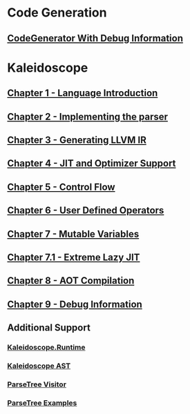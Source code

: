 # Code Generation
## [CodeGenerator With Debug Information](codegeneration.md)
# Kaleidoscope
## [Chapter 1 - Language Introduction](Kaleidoscope.md)
## [Chapter 2 - Implementing the parser](Kaleidoscope-ch2.md)
## [Chapter 3 - Generating LLVM IR](Kaleidoscope-ch3.md)
## [Chapter 4 - JIT and Optimizer Support](Kaleidoscope-ch4.md)
## [Chapter 5 - Control Flow](Kaleidoscope-ch5.md)
## [Chapter 6 - User Defined Operators](Kaleidoscope-ch6.md)
## [Chapter 7 - Mutable Variables](Kaleidoscope-ch7.md)
## [Chapter 7.1 - Extreme Lazy JIT](Kaleidoscope-ch7.1.md)
## [Chapter 8 - AOT Compilation](Kaleidoscope-ch8.md)
## [Chapter 9 - Debug Information](Kaleidoscope-ch9.md)
## Additional Support
### [Kaleidoscope.Runtime](Kaleidoscope-Runtime.md)
### [Kaleidoscope AST](Kaleidoscope-AST.md)
### [ParseTree Visitor](Kaleidoscope-ParseTreeVisitor.md)
### [ParseTree Examples](Kaleidoscope-ParseTree-examples.md)

